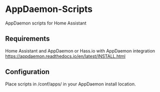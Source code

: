 # AppDaemon-Scripts
AppDaemon scripts for Home Assistant

## Requirements
Home Assistant and AppDaemon or Hass.io with AppDaemon integration
https://appdaemon.readthedocs.io/en/latest/INSTALL.html 

## Configuration
Place scripts in /conf/apps/ in your AppDaemon install location.
